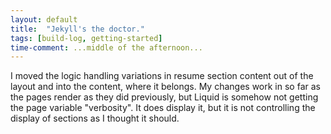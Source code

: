 ```yaml
---
layout: default
title:  "Jekyll's the doctor."
tags: [build-log, getting-started]
time-comment: ...middle of the afternoon...
---
```


I moved the logic handling variations in resume section content out of the layout and into the content, where it belongs. My changes work in so far as the pages render as they did previously,  but  Liquid is somehow not getting the page variable "verbosity". It does display it, but it is not controlling the display of sections as I thought it should.
